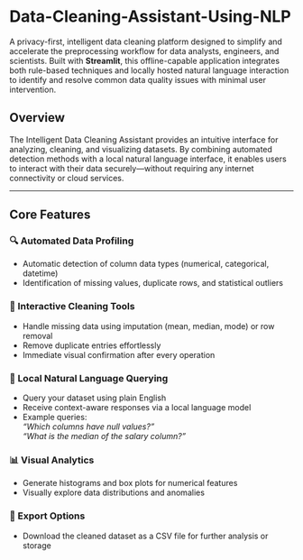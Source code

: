 # Data-Cleaning-Assistant-Using-NLP

A privacy-first, intelligent data cleaning platform designed to simplify and accelerate the preprocessing workflow for data analysts, engineers, and scientists. Built with **Streamlit**, this offline-capable application integrates both rule-based techniques and locally hosted natural language interaction to identify and resolve common data quality issues with minimal user intervention.

## Overview

The Intelligent Data Cleaning Assistant provides an intuitive interface for analyzing, cleaning, and visualizing datasets. By combining automated detection methods with a local natural language interface, it enables users to interact with their data securely—without requiring any internet connectivity or cloud services.

---

## Core Features

### 🔍 Automated Data Profiling
- Automatic detection of column data types (numerical, categorical, datetime)
- Identification of missing values, duplicate rows, and statistical outliers

### 🧹 Interactive Cleaning Tools
- Handle missing data using imputation (mean, median, mode) or row removal
- Remove duplicate entries effortlessly
- Immediate visual confirmation after every operation

### 🧠 Local Natural Language Querying
- Query your dataset using plain English
- Receive context-aware responses via a local language model
- Example queries:  
  *“Which columns have null values?”*  
  *“What is the median of the salary column?”*

### 📊 Visual Analytics
- Generate histograms and box plots for numerical features
- Visually explore data distributions and anomalies

### 📁 Export Options
- Download the cleaned dataset as a CSV file for further analysis or storage

